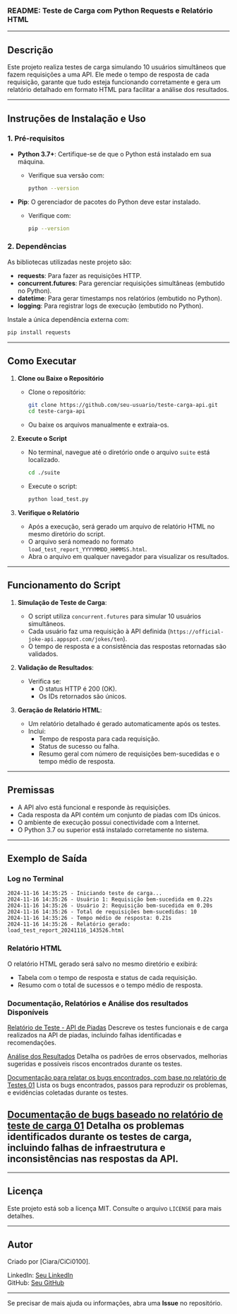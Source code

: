 ### README: Teste de Carga com Python Requests e Relatório HTML

---

## **Descrição**

Este projeto realiza testes de carga simulando 10 usuários simultâneos que fazem requisições a uma API. Ele mede o tempo de resposta de cada requisição, garante que tudo esteja funcionando corretamente e gera um relatório detalhado em formato HTML para facilitar a análise dos resultados.

---

## **Instruções de Instalação e Uso**

### **1. Pré-requisitos**

- **Python 3.7+**: Certifique-se de que o Python está instalado em sua máquina.
  - Verifique sua versão com:
    ```bash
    python --version
    ```

- **Pip**: O gerenciador de pacotes do Python deve estar instalado.
  - Verifique com:
    ```bash
    pip --version
    ```

### **2. Dependências**

As bibliotecas utilizadas neste projeto são:

- **requests**: Para fazer as requisições HTTP.
- **concurrent.futures**: Para gerenciar requisições simultâneas (embutido no Python).
- **datetime**: Para gerar timestamps nos relatórios (embutido no Python).
- **logging**: Para registrar logs de execução (embutido no Python).

Instale a única dependência externa com:
```bash
pip install requests
```

---

## **Como Executar**

1. **Clone ou Baixe o Repositório**
   - Clone o repositório:
     ```bash
     git clone https://github.com/seu-usuario/teste-carga-api.git
     cd teste-carga-api
     ```
   - Ou baixe os arquivos manualmente e extraia-os.

2. **Execute o Script**
   - No terminal, navegue até o diretório onde o arquivo `suite` está localizado.
     ```bash
     cd ./suite
     ```
   - Execute o script:
     ```bash
     python load_test.py
     ```

3. **Verifique o Relatório**
   - Após a execução, será gerado um arquivo de relatório HTML no mesmo diretório do script.
   - O arquivo será nomeado no formato `load_test_report_YYYYMMDD_HHMMSS.html`.
   - Abra o arquivo em qualquer navegador para visualizar os resultados.

---

## **Funcionamento do Script**

1. **Simulação de Teste de Carga**:
   - O script utiliza `concurrent.futures` para simular 10 usuários simultâneos.
   - Cada usuário faz uma requisição à API definida (`https://official-joke-api.appspot.com/jokes/ten`).
   - O tempo de resposta e a consistência das respostas retornadas são validados.

2. **Validação de Resultados**:
   - Verifica se:
     - O status HTTP é 200 (OK).
     - Os IDs retornados são únicos.

3. **Geração de Relatório HTML**:
   - Um relatório detalhado é gerado automaticamente após os testes.
   - Inclui:
     - Tempo de resposta para cada requisição.
     - Status de sucesso ou falha.
     - Resumo geral com número de requisições bem-sucedidas e o tempo médio de resposta.

---

## **Premissas**

- A API alvo está funcional e responde às requisições.
- Cada resposta da API contém um conjunto de piadas com IDs únicos.
- O ambiente de execução possui conectividade com a Internet.
- O Python 3.7 ou superior está instalado corretamente no sistema.

---

## **Exemplo de Saída**

### **Log no Terminal**
```plaintext
2024-11-16 14:35:25 - Iniciando teste de carga...
2024-11-16 14:35:26 - Usuário 1: Requisição bem-sucedida em 0.22s
2024-11-16 14:35:26 - Usuário 2: Requisição bem-sucedida em 0.20s
2024-11-16 14:35:26 - Total de requisições bem-sucedidas: 10
2024-11-16 14:35:26 - Tempo médio de resposta: 0.21s
2024-11-16 14:35:26 - Relatório gerado: load_test_report_20241116_143526.html
```

### **Relatório HTML**
O relatório HTML gerado será salvo no mesmo diretório e exibirá:
- Tabela com o tempo de resposta e status de cada requisição.
- Resumo com o total de sucessos e o tempo médio de resposta.

### **Documentação, Relatórios e Análise dos resultados Disponíveis**
[Relatório de Teste - API de Piadas](file:///C:/Users/Admin/Downloads/Relat%C3%B3rio%20de%20Teste%20-%20API%20de%20Piadas.pdf)
Descreve os testes funcionais e de carga realizados na API de piadas, incluindo falhas identificadas e recomendações.

[Análise dos Resultados](file:///C:/Users/Admin/Downloads/An%C3%A1lise%20dos%20Resultados.pdf)
Detalha os padrões de erros observados, melhorias sugeridas e possíveis riscos encontrados durante os testes.

[Documentação para relatar os bugs encontrados, com base no relatório de Testes 01](file:///C:/Users/Admin/Downloads/Documenta%C3%A7%C3%A3o%20para%20relatar%20os%20bugs%20%20encontrados,%20com%20base%20no%20relat%C3%B3rio%20de%20Testes%2001.pdf)
Lista os bugs encontrados, passos para reproduzir os problemas, e evidências coletadas durante os testes.

[Documentação de bugs baseado no relatório de teste de carga 01](file:///C:/Users/Admin/Downloads/Documenta%C3%A7%C3%A3o%20de%20bugs%20%20baseado%20no%20relat%C3%B3rio%20de%20teste%20de%20carga%2001.pdf)
Detalha os problemas identificados durante os testes de carga, incluindo falhas de infraestrutura e inconsistências nas respostas da API.
---

---

## **Licença**

Este projeto está sob a licença MIT. Consulte o arquivo `LICENSE` para mais detalhes.

---

## **Autor**

Criado por [Ciara/CiCi0100].  

LinkedIn: [Seu LinkedIn](https://www.linkedin.com/in/ciaradepaulanascimento0206/)  
GitHub: [Seu GitHub](https://github.com/CiCi0100)  

--- 

Se precisar de mais ajuda ou informações, abra uma **Issue** no repositório.